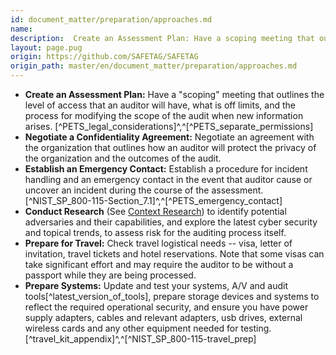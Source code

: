 ```yaml
---
id: document_matter/preparation/approaches.md
name: 
description:  Create an Assessment Plan: Have a scoping meeting that outlines the level of access that an auditor will have, what is off limits, and the process for modifying the scope of the audit when new information arises....
layout: page.pug
origin: https://github.com/SAFETAG/SAFETAG
origin_path: master/en/document_matter/preparation/approaches.md
---
```


* **Create an Assessment Plan:** Have a "scoping" meeting that outlines the level of access that an auditor will have, what is off limits, and the process for modifying the scope of the audit when new information arises. [^PETS_legal_considerations]^,^[^PETS_separate_permissions]
* **Negotiate a Confidentiality Agreement:** Negotiate an agreement with the organization that outlines how an auditor will protect the privacy of the organization and the outcomes of the audit.
* **Establish an Emergency Contact:** Establish a procedure for incident handling and an emergency contact in the event that auditor cause or uncover an incident during the course of the assessment. [^NIST_SP_800-115-Section_7.1]^,^[^PETS_emergency_contact]
* **Conduct Research** (See [Context Research](#context-research)) to identify potential adversaries and their capabilities, and explore the latest cyber security and topical trends, to assess risk for the auditing process itself.
* **Prepare for Travel:** Check travel logistical needs -- visa, letter of invitation, travel tickets and hotel reservations. Note that some visas can take significant effort and may require the auditor to be without a passport while they are being processed.
* **Prepare Systems:** Update and test your systems, A/V and audit tools[^latest_version_of_tools], prepare storage devices and systems to reflect the required operational security, and ensure you have power supply adapters, cables and relevant adapters, usb drives, external wireless cards and any other equipment needed for testing. [^travel_kit_appendix]^,^[^NIST_SP_800-115-travel_prep]



